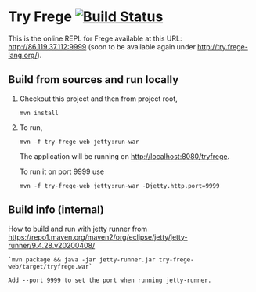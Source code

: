 # Try Frege   [![Build Status](https://travis-ci.org/Frege/try-frege.svg)](https://travis-ci.org/Frege/try-frege)
This is the online REPL for Frege available at this URL: http://86.119.37.112:9999 
(soon to be available again under http://try.frege-lang.org/).



## Build from sources and run locally ##

1. Checkout this project and then from project root,
   
   `mvn install`
   
2. To run,

   `mvn -f try-frege-web jetty:run-war`   
   
   The application will be running on [http://localhost:8080/tryfrege](http://localhost:8080/tryfrege).

   To run it on port 9999 use
      
   `mvn -f try-frege-web jetty:run-war -Djetty.http.port=9999`
   
## Build info (internal)

How to build and run with jetty runner from https://repo1.maven.org/maven2/org/eclipse/jetty/jetty-runner/9.4.28.v20200408/

    `mvn package && java -jar jetty-runner.jar try-frege-web/target/tryfrege.war`
    
    Add --port 9999 to set the port when running jetty-runner.


   
